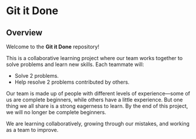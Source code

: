 # Git it Done  

## Overview  

Welcome to the **Git it Done** repository!  

This is a collaborative learning project where our team works together to solve
problems and learn new skills. Each teammate will:  

- Solve 2 problems.  
- Help resolve 2 problems contributed by others.  

Our team is made up of people with different levels of experience—some of us are
complete beginners, while others have a little experience. But one thing we all
share is a strong eagerness to learn. By the end of this project, we will no longer
 be complete beginners.  

We are learning collaboratively, growing through our mistakes, and working as a
team to improve. 
